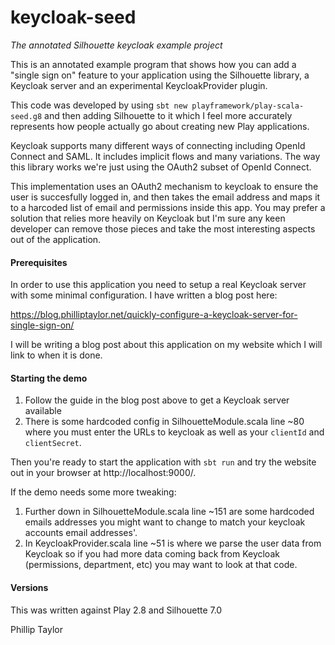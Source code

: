 
# keycloak-seed

*The annotated Silhouette keycloak example project*

This is an annotated example program that shows how you can add a "single sign on" feature to your application using the Silhouette library, a Keycloak server and an experimental KeycloakProvider plugin.

This code was developed by using `sbt new playframework/play-scala-seed.g8` and then adding Silhouette to it which I feel more accurately represents how people actually go about creating new Play applications.

Keycloak supports many different ways of connecting including OpenId Connect and SAML. It includes implicit flows and many variations. The way this library works we're just using the OAuth2 subset of OpenId Connect.

This implementation uses an OAuth2 mechanism to keycloak to ensure the user is succesfully logged in, and then takes the email address and maps it to a harcoded list of email and permissions inside this app. You may prefer a solution that relies more heavily on Keycloak but I'm sure any keen developer can remove those pieces and take the most interesting aspects out of the application.

#### Prerequisites

In order to use this application you need to setup a real Keycloak server with some minimal configuration. I have written a blog post here:

https://blog.philliptaylor.net/quickly-configure-a-keycloak-server-for-single-sign-on/

I will be writing a blog post about this application on my website which I will link to when it is done.

#### Starting the demo

1. Follow the guide in the blog post above to get a Keycloak server available
2. There is some hardcoded config in SilhouetteModule.scala line ~80 where you must enter the URLs to keycloak as well as your `clientId` and `clientSecret`.

Then you're ready to start the application with `sbt run` and try the website out in your browser at http://localhost:9000/.

If the demo needs some more tweaking:

1. Further down in SilhouetteModule.scala line ~151 are some hardcoded emails addresses you might want to change to match your keycloak accounts email addresses'.
2. In KeycloakProvider.scala line ~51 is where we parse the user data from Keycloak so if you had more data coming back from Keycloak (permissions, department, etc) you may want to look at that code.

#### Versions

This was written against Play 2.8 and Silhouette 7.0

Phillip Taylor